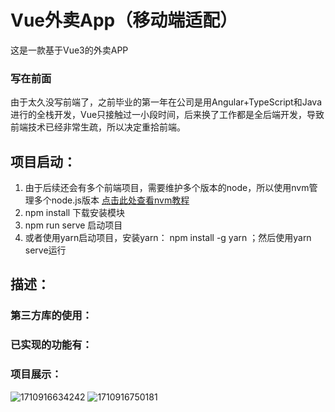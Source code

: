 # Vue外卖App（移动端适配）
这是一款基于Vue3的外卖APP
### 写在前面
由于太久没写前端了，之前毕业的第一年在公司是用Angular+TypeScript和Java进行的全栈开发，Vue只接触过一小段时间，后来换了工作都是全后端开发，导致前端技术已经非常生疏，所以决定重拾前端。
## 项目启动：
1. 由于后续还会有多个前端项目，需要维护多个版本的node，所以使用nvm管理多个node.js版本
 [点击此处查看nvm教程](https://blog.csdn.net/qq_22182989/article/details/125387145)
3. npm install 下载安装模块
4. npm run serve 启动项目
5. 或者使用yarn启动项目，安装yarn： npm install -g yarn ；然后使用yarn serve运行
## 描述：


### 第三方库的使用：


### 已实现的功能有：

### 项目展示：
![1710916634242](https://github.com/luzhibin/Vue-waimai-App/assets/44298549/35961644-a00d-4052-9c8a-bed49d12edf2)
![1710916750181](https://github.com/luzhibin/Vue-waimai-App/assets/44298549/3a69ec84-2e1f-4d3e-b61e-5f147ab14a58)


